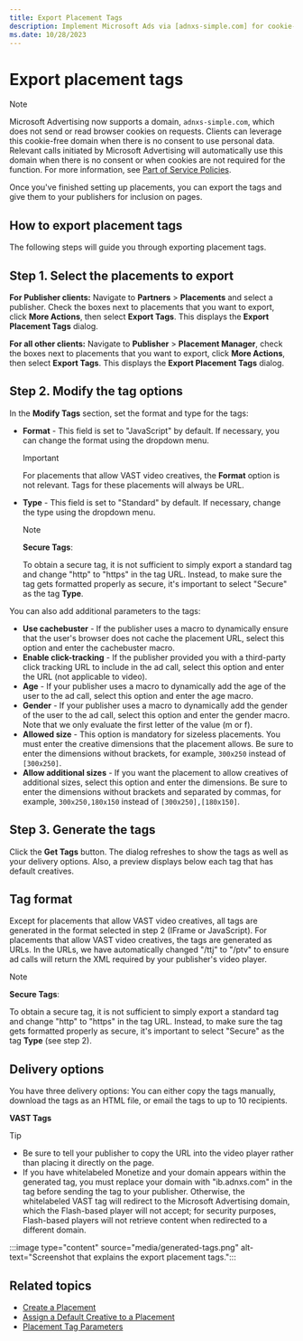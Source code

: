 ```yaml
---
title: Export Placement Tags
description: Implement Microsoft Ads via [adnxs-simple.com] for cookie-free privacy. Clients benefit without data consent. Ensure relevant calls, avoid extra cookies. 
ms.date: 10/28/2023
---
```


# Export placement tags

> [!NOTE]
> Microsoft Advertising now supports a domain, `adnxs-simple.com`, which does not send or read browser cookies on requests. Clients can leverage this cookie-free domain when there is no consent to use personal data. Relevant calls initiated by Microsoft Advertising will automatically use this domain when there is no consent or when cookies are not required for the function. For more information, see [Part of Service Policies](../policies-regulations/index.yml).

Once you've finished setting up placements, you can export the tags and give them to your publishers for inclusion on pages.

## How to export placement tags 
The following steps will guide you through exporting placement tags.

## Step 1. Select the placements to export

**For Publisher clients:** Navigate to **Partners** >  **Placements** and select a publisher. Check the boxes next to placements that you want to export, click **More Actions**, then select **Export Tags**. This displays the **Export Placement Tags** dialog.

**For all other clients:** Navigate to **Publisher** >  **Placement Manager**, check the boxes next to placements that you want to export, click **More Actions**, then select
**Export Tags**. This displays the **Export Placement Tags** dialog.

## Step 2. Modify the tag options

In the **Modify Tags** section, set the format and type for the tags:

- **Format** - This field is set to "JavaScript" by default. If necessary, you can change the format using the dropdown menu.
  
  > [!IMPORTANT]
  > For placements that allow VAST video creatives, the **Format** option is not relevant. Tags for these placements will always be URL.  

- **Type** - This field is set to "Standard" by default. If necessary, change the type using the dropdown menu.
  
   > [!NOTE]
   > **Secure Tags**:
   >
   > To obtain a secure tag, it is not sufficient to simply export a standard tag and change "http" to "https" in the tag URL. Instead, to make sure the tag gets formatted properly as secure, it's important to select "Secure" as the tag **Type**.

You can also add additional parameters to the tags:

- **Use cachebuster** - If the publisher uses a macro to dynamically ensure that the user's browser does not cache the placement URL, select this option and enter the cachebuster macro.
- **Enable click-tracking** - If the publisher provided you with a third-party click tracking URL to include in the ad call, select this option and enter the URL (not applicable to video).
- **Age** - If your publisher uses a macro to dynamically add the age of the user to the ad call, select this option and enter the age macro.
- **Gender** - If your publisher uses a macro to dynamically add the gender of the user to the ad call, select this option and enter the gender macro. Note that we only evaluate the first letter of the value (m or f).
- **Allowed size** - This option is mandatory for sizeless placements. You must enter the creative dimensions that the placement allows. Be sure to enter the dimensions without brackets, for example, `300x250` instead of `[300x250]`.
- **Allow additional sizes** - If you want the placement to allow creatives of additional sizes, select this option and enter the dimensions. Be sure to enter the dimensions without brackets and separated by commas, for example,
  `300x250,180x150` instead of `[300x250],[180x150]`.

## Step 3. Generate the tags

Click the **Get Tags** button. The dialog refreshes to show the tags as well as your delivery options. Also, a preview displays below each tag that has default creatives.

## Tag format

Except for placements that allow VAST video creatives, all tags are generated in the format selected in step 2 (IFrame or JavaScript). For placements that allow VAST video creatives, the tags are generated as URLs. In the URLs, we have automatically changed "/ttj" to "/ptv" to ensure ad calls will return the XML required by your publisher's video
player.

> [!NOTE]
> **Secure Tags**:
>
> To obtain a secure tag, it is not sufficient to simply export a standard tag and change "http" to "https" in the tag URL. Instead, to make sure the tag gets formatted properly as secure, it's important to select "Secure" as the tag **Type** (see step 2).

## Delivery options

You have three delivery options: You can either copy the tags manually, download the tags as an HTML file, or email the tags to up to 10 recipients.

 **VAST Tags**

> [!TIP]
>
> - Be sure to tell your publisher to copy the URL into the video player rather than placing it directly on the page.
> - If you have whitelabeled Monetize and your domain appears within the generated tag, you must replace your domain with
> "ib.adnxs.com" in the tag before sending the tag to your publisher. Otherwise, the whitelabeled VAST tag will redirect
> to the Microsoft Advertising domain, which the Flash-based player will not accept; for security purposes, Flash-based players will not retrieve content when redirected to a different domain.
>
:::image type="content" source="media/generated-tags.png" alt-text="Screenshot that explains the export placement tags.":::

## Related topics

- [Create a Placement](create-a-placement.md)
- [Assign a Default Creative to a Placement](assign-a-default-creative-to-a-placement.md)
- [Placement Tag Parameters](placement-tag-parameters.md)
